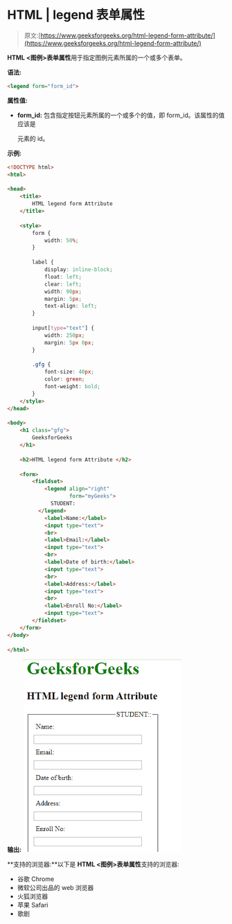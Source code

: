 # HTML | legend 表单属性

> 原文:[https://www.geeksforgeeks.org/html-legend-form-attribute/](https://www.geeksforgeeks.org/html-legend-form-attribute/)

**HTML <图例>表单属性**用于指定图例元素所属的一个或多个表单。

**语法:**

```html
<legend form="form_id">
```

**属性值:**

*   **form_id:** 包含指定按钮元素所属的一个或多个的值，即 form_id。该属性的值应该是

    <form>元素的 id。</form>

**示例:**

```html
<!DOCTYPE html>
<html>

<head>
    <title>
        HTML legend form Attribute
    </title>

    <style>
        form {
            width: 50%;
        }

        label {
            display: inline-block;
            float: left;
            clear: left;
            width: 90px;
            margin: 5px;
            text-align: left;
        }

        input[type="text"] {
            width: 250px;
            margin: 5px 0px;
        }

        .gfg {
            font-size: 40px;
            color: green;
            font-weight: bold;
        }
    </style>
</head>

<body>
    <h1 class="gfg"> 
        GeeksforGeeks 
    </h1>

    <h2>HTML legend form Attribute </h2>

    <form>
        <fieldset>
            <legend align="right" 
                    form="myGeeks">
              STUDENT:
          </legend>
            <label>Name:</label>
            <input type="text">
            <br>
            <label>Email:</label>
            <input type="text">
            <br>
            <label>Date of birth:</label>
            <input type="text">
            <br>
            <label>Address:</label>
            <input type="text">
            <br>
            <label>Enroll No:</label>
            <input type="text">
        </fieldset>
    </form>
</body>

</html>
```

**输出:**
![](img/12e63f0fbccd786ace6c0f04567a78e4.png)

**支持的浏览器:**以下是 **HTML <图例>表单属性**支持的浏览器:

*   谷歌 Chrome
*   微软公司出品的 web 浏览器
*   火狐浏览器
*   苹果 Safari
*   歌剧